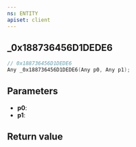 ```yaml
---
ns: ENTITY
apiset: client
---
```

## _0x188736456D1DEDE6

```c
// 0x188736456D1DEDE6
Any _0x188736456D1DEDE6(Any p0, Any p1);
```


## Parameters
* **p0**:
* **p1**:

## Return value